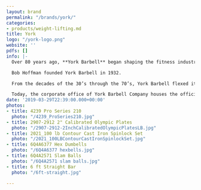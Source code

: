 ```yaml
---
layout: brand
permalink: "/brands/york/"
categories:
- products/weight-lifting.md
title: York
logo: "/york-logo.png"
website: ''
pdfs: []
info: |-
  Over 80 years ago, **York Barbell** began shaping the fitness industry through product design, education, competition, and athletic sponsorship.

  Bob Hoffman founded York Barbell in 1932.

  From the decades of the 30’s through the 70’s, York Barbell flexed its muscle with its Olympic lifting teams. The renowned York Barbell Club dominated the Olympic scene with over 40 national championships and numerous Olympic Gold Medalists.

  Today, the corporate office of York Barbell Company houses the official Weightlifting Hall of Fame and Museum in York, Pennsylvania.
date: '2019-03-29T22:39:00.000+00:00'
photos:
- title: 4239 Pro Series 210
  photo: "/4239_ProSeries210.jpg"
- title: 2907-2912 2" Calibrated Olympic Plates
  photo: "/2907-2912-2InchCalibratedOlympicPlatesLB.jpg"
- title: 2021_100 lb Contour Cast Iron Spinlock Set
  photo: "/2021_100LBContourCastIronSpinlockSet.jpg"
- title: 6Q4A6377 Hex Dumbells
  photo: "/6Q4A6377 hexbells.jpg"
- title: 6Q4A2571 Slam Balls
  photo: "/6Q4A2571 slam balls.jpg"
- title: 6 ft Straight Bar
  photo: "/6ft-straight.jpg"

---
```

